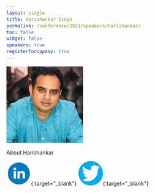 ```yaml
---
layout: single
title: Harishankar Singh
permalink: /conference/2021/speakers/harishankar/
toc: false
widget: false
speakers: true
registerforcppday: true
---
```


![Harishankar Singh](/conference/2021/graphics/hari.jpg "Harishankar Singh")


About Harishankar

[![Harishankar Singh](/assets/images/linkedin.png "Harishankar Singh")](https://www.linkedin.com/in/harishankarsinghyadav/){:target="_blank"}
[![Harishankar Singh](/assets/images/twitter.png "Harishankar Singh")](https://twitter.com/HarishankarSY){:target="_blank"}
